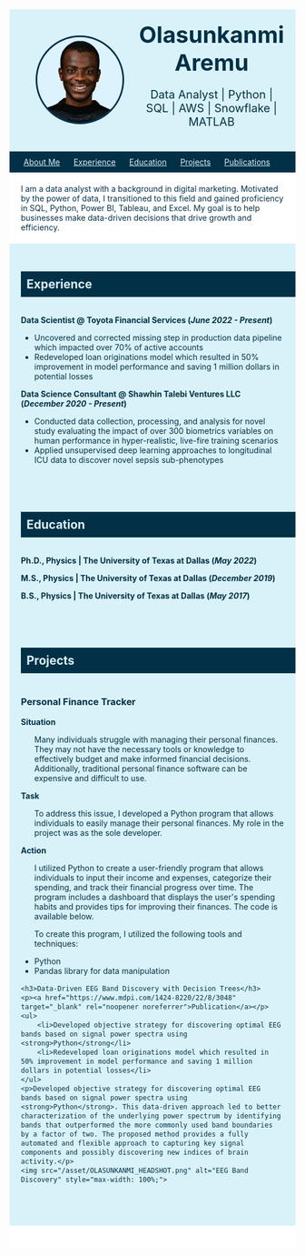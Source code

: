 <div style="display: flex; justify-content: space-between; align-items: center; background-color: #D9F2F9; padding: 20px;">
    <div style="flex: 1; text-align: center;">
        <img src="/asset/OLASUNKANMI_HEADSHOT.png" alt="Profile Picture" style="width: 150px; height: 150px; border-radius: 50%; border: 3px solid #023046; background-color: #2D6DC2;">
    </div>
    <div style="flex: 1; text-align: center; color: #023046;">
        <h1 style="font-size: 2.5rem; margin: 0;">Olasunkanmi Aremu</h1>
        <p style="font-size: 1.25rem;">Data Analyst | Python | SQL | AWS | Snowflake | MATLAB</p>
    </div>
</div>

<nav style="background-color: #023046; padding: 10px; text-align: center;">
    <a href="#about" style="color: #D9F2F9; margin-right: 20px;">About Me</a>
    <a href="#experience" style="color: #D9F2F9; margin-right: 20px;">Experience</a>
    <a href="#education" style="color: #D9F2F9; margin-right: 20px;">Education</a>
    <a href="#projects" style="color: #D9F2F9; margin-right: 20px;">Projects</a>
    <a href="#publications" style="color: #D9F2F9; margin-right: 20px;">Publications</a>
</nav>

<div id="about" style="background-color: white; padding: 20px; color: #023046;">
    I am a data analyst with a background in digital marketing. Motivated by the power of data, I transitioned to this field and gained proficiency in SQL, Python, Power BI, Tableau, and Excel. My goal is to help businesses make data-driven decisions that drive growth and efficiency.
</div>

<div id="experience" style="background-color: #D9F2F9; padding: 20px; color: #023046;">
    <h2 style="color: #D9F2F9; background-color: #023046; padding: 10px; display: inline-block; width: 100%;">Experience</h2>
    <p><strong>Data Scientist @ Toyota Financial Services (<em>June 2022 - Present</em>)</strong></p>
    <ul>
        <li>Uncovered and corrected missing step in production data pipeline which impacted over 70% of active accounts</li>
        <li>Redeveloped loan originations model which resulted in 50% improvement in model performance and saving 1 million dollars in potential losses</li>
    </ul>
    <p><strong>Data Science Consultant @ Shawhin Talebi Ventures LLC (<em>December 2020 - Present</em>)</strong></p>
    <ul>
        <li>Conducted data collection, processing, and analysis for novel study evaluating the impact of over 300 biometrics variables on human performance in hyper-realistic, live-fire training scenarios</li>
        <li>Applied unsupervised deep learning approaches to longitudinal ICU data to discover novel sepsis sub-phenotypes</li>
    </ul>
</div>

<div id="education" style="background-color: #D9F2F9; padding: 20px; color: #023046;">
    <h2 style="color: #D9F2F9; background-color: #023046; padding: 10px; display: inline-block; width: 100%;">Education</h2>
    <p><strong>Ph.D., Physics | The University of Texas at Dallas (<em>May 2022</em>)</strong></p>
    <p><strong>M.S., Physics | The University of Texas at Dallas (<em>December 2019</em>)</strong></p>
    <p><strong>B.S., Physics | The University of Texas at Dallas (<em>May 2017</em>)</strong></p>
</div>
    
<div id="projects" style="background-color: #D9F2F9; padding: 20px; color: #023046;">
    <h2 style="color: #D9F2F9; background-color: #023046; padding: 10px; display: inline-block; width: 100%;">Projects</h2>
    <h3>Personal Finance Tracker</h3>
    <p><strong>Situation</em></strong></p>
    <ul>
        Many individuals struggle with managing their personal finances. They may not have the necessary tools or knowledge to effectively budget and make informed financial decisions. Additionally, traditional personal finance software can be expensive and difficult to use.
    </ul>
    <p><strong>Task</em></strong></p>
    <ul>
        To address this issue, I developed a Python program that allows individuals to easily manage their personal finances. My role in the project was as the sole developer.
    </ul>
    <p><strong>Action</em></strong></p>
    <ul>
        I utilized Python to create a user-friendly program that allows individuals to input their income and expenses, categorize their spending, and track their financial progress over time. The program includes a dashboard that displays the user's spending habits and provides tips for improving their finances. The code is available below.

To create this program, I utilized the following tools and techniques:
<li>Python</li>
<li>Pandas library for data manipulation</li>
    </ul>
    
    
    <h3>Data-Driven EEG Band Discovery with Decision Trees</h3>
    <p><a href="https://www.mdpi.com/1424-8220/22/8/3048" target="_blank" rel="noopener noreferrer">Publication</a></p>
    <ul>
        <li>Developed objective strategy for discovering optimal EEG bands based on signal power spectra using <strong>Python</strong</li>
        <li>Redeveloped loan originations model which resulted in 50% improvement in model performance and saving 1 million dollars in potential losses</li>
    </ul>
    <p>Developed objective strategy for discovering optimal EEG bands based on signal power spectra using <strong>Python</strong>. This data-driven approach led to better characterization of the underlying power spectrum by identifying bands that outperformed the more commonly used band boundaries by a factor of two. The proposed method provides a fully automated and flexible approach to capturing key signal components and possibly discovering new indices of brain activity.</p>
    <img src="/asset/OLASUNKANMI_HEADSHOT.png" alt="EEG Band Discovery" style="max-width: 100%;">
</div>

<div id="talks" style="background-color: #D9F2F9; padding: 20px; color: #023046;">
    <!-- Talks & Lectures content here -->
</div>

<div id="publications" style="background-color: white; padding: 20px; color: #023046;">
    <!-- Publications content here -->
</div>
